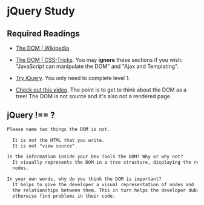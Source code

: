 # jQuery Study

## Required Readings

-   [The DOM | Wikipedia](https://en.wikipedia.org/wiki/Document_Object_Model)

-   [The DOM | CSS-Tricks](https://css-tricks.com/dom/). You may **ignore**
    these sections if you wish: "JavaScript can manipulate the DOM" and "Ajax
    and Templating".

-   [Try jQuery](http://try.jquery.com/). You only need to complete level 1.

-   [Check out this video](https://www.youtube.com/watch?v=n1cKlKM3jYI). The
point is to get to think about the DOM as a tree! The DOM is not source and
it's also not a rendered page.

## jQuery !== ?

```md
Please name two things the DOM is not.

  It is not the HTML that you write.
  It is not "view source".
```


```md
Is the information inside your Dev Tools the DOM? Why or why not?
  It visually represents the DOM in a tree structure, displaying the relationships between
  nodes.
```


```md
In your own words, why do you think the DOM is important?
  It helps to give the developer a visual representation of nodes and
  the relationships between them. This in turn helps the developer dubug and
  otherwise find problems in their code.
```
